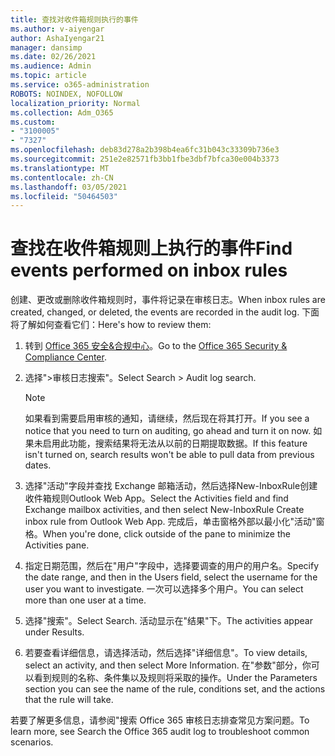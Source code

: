 ```yaml
---
title: 查找对收件箱规则执行的事件
ms.author: v-aiyengar
author: AshaIyengar21
manager: dansimp
ms.date: 02/26/2021
ms.audience: Admin
ms.topic: article
ms.service: o365-administration
ROBOTS: NOINDEX, NOFOLLOW
localization_priority: Normal
ms.collection: Adm_O365
ms.custom:
- "3100005"
- "7327"
ms.openlocfilehash: deb83d278a2b398b4ea6fc31b043c33309b736e3
ms.sourcegitcommit: 251e2e82571fb3bb1fbe3dbf7bfca30e004b3373
ms.translationtype: MT
ms.contentlocale: zh-CN
ms.lasthandoff: 03/05/2021
ms.locfileid: "50464503"
---
```

# <a name="find-events-performed-on-inbox-rules"></a><span data-ttu-id="9ea72-102">查找在收件箱规则上执行的事件</span><span class="sxs-lookup"><span data-stu-id="9ea72-102">Find events performed on inbox rules</span></span>

<span data-ttu-id="9ea72-103">创建、更改或删除收件箱规则时，事件将记录在审核日志。</span><span class="sxs-lookup"><span data-stu-id="9ea72-103">When inbox rules are created, changed, or deleted, the events are recorded in the audit log.</span></span> <span data-ttu-id="9ea72-104">下面将了解如何查看它们：</span><span class="sxs-lookup"><span data-stu-id="9ea72-104">Here's how to review them:</span></span>

1. <span data-ttu-id="9ea72-105">转到 [Office 365 安全&合规中心](https://go.microsoft.com/fwlink/p/?linkid=2077143)。</span><span class="sxs-lookup"><span data-stu-id="9ea72-105">Go to the [Office 365 Security & Compliance Center](https://go.microsoft.com/fwlink/p/?linkid=2077143).</span></span>
1. <span data-ttu-id="9ea72-106">选择">审核日志搜索"。</span><span class="sxs-lookup"><span data-stu-id="9ea72-106">Select Search > Audit log search.</span></span>

    > [!NOTE]
    > <span data-ttu-id="9ea72-107">如果看到需要启用审核的通知，请继续，然后现在将其打开。</span><span class="sxs-lookup"><span data-stu-id="9ea72-107">If you see a notice that you need to turn on auditing, go ahead and turn it on now.</span></span> <span data-ttu-id="9ea72-108">如果未启用此功能，搜索结果将无法从以前的日期提取数据。</span><span class="sxs-lookup"><span data-stu-id="9ea72-108">If this feature isn't turned on, search results won't be able to pull data from previous dates.</span></span>
1. <span data-ttu-id="9ea72-109">选择"活动"字段并查找 Exchange 邮箱活动，然后选择New-InboxRule创建收件箱规则Outlook Web App。</span><span class="sxs-lookup"><span data-stu-id="9ea72-109">Select the Activities field and find Exchange mailbox activities, and then select New-InboxRule Create inbox rule from Outlook Web App.</span></span> <span data-ttu-id="9ea72-110">完成后，单击窗格外部以最小化"活动"窗格。</span><span class="sxs-lookup"><span data-stu-id="9ea72-110">When you're done, click outside of the pane to minimize the Activities pane.</span></span>
1. <span data-ttu-id="9ea72-111">指定日期范围，然后在"用户"字段中，选择要调查的用户的用户名。</span><span class="sxs-lookup"><span data-stu-id="9ea72-111">Specify the date range, and then in the Users field, select the username for the user you want to investigate.</span></span> <span data-ttu-id="9ea72-112">一次可以选择多个用户。</span><span class="sxs-lookup"><span data-stu-id="9ea72-112">You can select more than one user at a time.</span></span>
1. <span data-ttu-id="9ea72-113">选择"搜索"。</span><span class="sxs-lookup"><span data-stu-id="9ea72-113">Select Search.</span></span> <span data-ttu-id="9ea72-114">活动显示在"结果"下。</span><span class="sxs-lookup"><span data-stu-id="9ea72-114">The activities appear under Results.</span></span>
1. <span data-ttu-id="9ea72-115">若要查看详细信息，请选择活动，然后选择"详细信息"。</span><span class="sxs-lookup"><span data-stu-id="9ea72-115">To view details, select an activity, and then select More Information.</span></span> <span data-ttu-id="9ea72-116">在"参数"部分，你可以看到规则的名称、条件集以及规则将采取的操作。</span><span class="sxs-lookup"><span data-stu-id="9ea72-116">Under the Parameters section you can see the name of the rule, conditions set, and the actions that the rule will take.</span></span>

<span data-ttu-id="9ea72-117">若要了解更多信息，请参阅"搜索 Office 365 审核日志排查常见方案问题。</span><span class="sxs-lookup"><span data-stu-id="9ea72-117">To learn more, see Search the Office 365 audit log to troubleshoot common scenarios.</span></span>